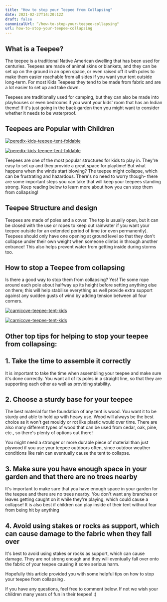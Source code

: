 ```yaml
---
title: "How to stop your Teepee from Collapsing"
date: 2021-02-27T14:20:12Z
draft: false
canonicalUrl: “/how-to-stop-your-teepee-collapsing"
url: how-to-stop-your-teepee-collapsing
---
```


## What is a Teepee?

The teepee is a traditional Native American dwelling that has been used for centuries. Teepees are made of animal skins or blankets, and they can be set up on the ground in an open space, or even raised off it with poles to make them easier reachable from all sides if you want your tent outside long-term.  For most Kids Teepees they tend to be made from fabric and  are a lot easier to set up and take down.

Teepees are traditionally used for camping, but they can also be made into playhouses or even bedrooms if you want your kids' room that has an Indian theme!  If it's just going in the back garden then you might want to consider whether it needs to be waterproof.

## Teepees are Popular with Children

[![peredix-kids-teepee-tent-foldable](<https://images-na.ssl-images-amazon.com/images/I/61eGKLWpJJL._AC_SX679_.jpg>)](<https://www.amazon.co.uk/Peradix-Foldable-Portable-White-Grey-Playhouse/dp/B088ND5LLK/?tag=kidsteepees-21>)

[![peredix-kids-teepee-tent-foldable](<https://dabuttonfactory.com/button.png?t=CHECK+AMAZON&f=Noto+Sans-Bold&ts=26&tc=fff&hp=45&vp=20&c=11&bgt=unicolored&bgc=4bd42f>)](<https://www.amazon.co.uk/Peradix-Foldable-Portable-White-Grey-Playhouse/dp/B088ND5LLK/?tag=kidsteepees-21>)

Teepees are one of the most popular structures for kids to play in. They're easy to set up and they provide a great space for playtime! But what happens when the winds start blowing? The teepee might collapse, which can be frustrating and hazardous. There's no need to worry though- there are some important steps you can take that will keep your teepees standing strong. Keep reading below to learn more about how you can stop them from collapsing!

## Teepee Structure and design

Teepees are made of poles and a cover. The top is usually open, but it can be closed with the use or ropes to keep out rainwater if you want your teepee outside for an extended period of time (or even permanently). Teepees should only have one opening at ground level so that they don't collapse under their own weight when someone climbs in through another entrance! This also helps prevent water from getting inside during storms too.  

## How to stop a Teepee from collapsing

Is there a good way to stop them from collapsing? Yes! Tie some rope around each pole about halfway up its height before setting anything else on there; this will help stabilise everything as well provide extra support against any sudden gusts of wind by adding tension between all four corners.

[![carnicove-teepee-tent-kids](<https://images-na.ssl-images-amazon.com/images/I/712KhtB2k4L._AC_SX679_.jpg>)](<https://www.amazon.co.uk/Teepee-Play-Tent-Kids-Children/dp/B078BXNCS5/?tag=kidsteepees-21>)

[![carnicove-teepee-tent-kids](<https://dabuttonfactory.com/button.png?t=CHECK+AMAZON&f=Noto+Sans-Bold&ts=26&tc=fff&hp=45&vp=20&c=11&bgt=unicolored&bgc=4bd42f>)](<https://www.amazon.co.uk/Teepee-Play-Tent-Kids-Children/dp/B078BXNCS5/?tag=kidsteepees-21>)

## Other top tips for helping to stop your teepee from collapsing:

## 1. Take the time to assemble it correctly

It is important to take the time when assembling your teepee and make sure it's done correctly. You want all of its poles in a straight line, so that they are supporting each other as well as providing stability.

## 2. Choose a sturdy base for your teepee

The best material for the foundation of any tent is wood. You want it to be sturdy and able to hold up with heavy use. Wood will always be the best choice as it won't get mouldy or rot like plastic would over time. There are also many different types of wood that can be used from cedar, oak, pine, etc., so there's plenty of options out there!  

You might need a stronger or more durable piece of material than just plywood if you use your teepee outdoors often, since outdoor weather conditions like rain can eventually cause the tent to collapse.

## 3. Make sure you have enough space in your garden and that there are no trees nearby

It's important to make sure that you have enough space in your garden for the teepee and there are no trees nearby. You don't want any branches or leaves getting caught on it while they're playing, which could cause a collapse!  It is also best if children can play inside of their tent without fear from being hit by anything

## 4. Avoid using stakes or rocks as support, which can cause damage to the fabric when they fall over

It's best to avoid using stakes or rocks as support, which can cause damage. They are not strong enough and they will eventually fall over onto the fabric of your teepee causing it some serious harm.  

Hopefully this article provided you with some helpful tips on how to stop your teepee from collapsing .

If you have any questions, feel free to comment below.  If not we wish your children many years of fun in their teepee! :)
